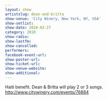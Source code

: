 ```yaml
---
layout: show
artistslug: dean-and-britta
show-venue: 'City Winery, New York, NY, USA'
show-setlist: 
show-date: 2010-03-27
category: 2010
show-radio: 
show-lastfm: 
show-cancelled: 
performers: 
facebook-event-url: 
show-poster-url: 
show-ticket-url: 
show-venue-website: 
show-additional: 
---
```


Haiti benefit. Dean & Britta will play 2 or 3 songs. <a href="http://www.citywinery.com/events/76884">http://www.citywinery.com/events/76884</a>